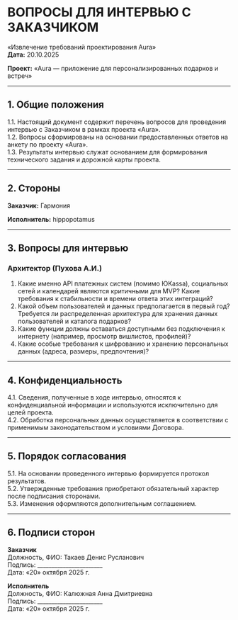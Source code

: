 # ВОПРОСЫ ДЛЯ ИНТЕРВЬЮ С ЗАКАЗЧИКОМ
«Извлечение требований проектирования Aura»  
**Дата:** 20.10.2025

**Проект:** «Aura — приложение для персонализированных подарков и встреч»

---

## 1. Общие положения
1.1. Настоящий документ содержит перечень вопросов для проведения интервью с Заказчиком в рамках проекта «Aura».  
1.2. Вопросы сформированы на основании предоставленных ответов на анкету по проекту «Aura».  
1.3. Результаты интервью служат основанием для формирования технического задания и дорожной карты проекта.

---

## 2. Стороны

**Заказчик:** Гармония

**Исполнитель:** hippopotamus

---

## 3. Вопросы для интервью

### Архитектор (Пухова А.И.)

1. Какие именно API платежных систем (помимо ЮKassa), социальных сетей и календарей являются критичными для MVP? Какие требования к стабильности и времени ответа этих интеграций?
2. Какой объем пользователей и данных предполагается в первый год? Требуется ли распределенная архитектура для хранения данных пользователей и каталога подарков?
3. Какие функции должны оставаться доступными без подключения к интернету (например, просмотр вишлистов, профилей)?
4. Какие особые требования к шифрованию и хранению персональных данных (адреса, размеры, предпочтения)?


---

## 4. Конфиденциальность
4.1. Сведения, полученные в ходе интервью, относятся к конфиденциальной информации и используются исключительно для целей проекта.  
4.2. Обработка персональных данных осуществляется в соответствии с применимым законодательством и условиями Договора.

---

## 5. Порядок согласования
5.1. На основании проведенного интервью формируется протокол результатов.  
5.2. Утвержденные требования приобретают обязательный характер после подписания сторонами.  
5.3. Изменения оформляются дополнительным соглашением.

---

## 6. Подписи сторон

**Заказчик**  
Должность, ФИО: Такаев Денис Русланович  
Подпись: _______________________  
Дата: «20» октября 2025 г.

**Исполнитель**  
Должность, ФИО: Калюжная Анна Дмитриевна  
Подпись: _______________________  
Дата: «20» октября 2025 г.
